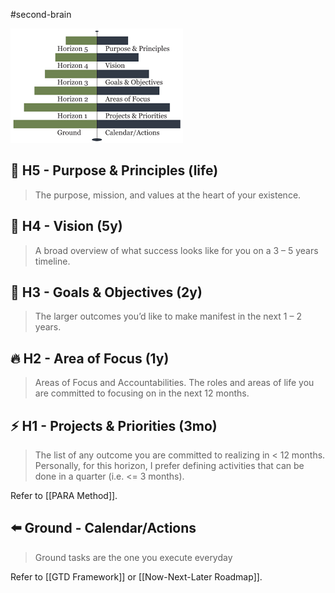 #second-brain 

![Horizons of Focus](horizons-of-focus.png)

## 🙂 H5 - Purpose & Principles (life)

> The purpose, mission, and values at the heart of your existence.

## 🔭 H4 - Vision (5y)

> A broad overview of what success looks like for you on a 3 – 5 years timeline.

## 🥅 H3 - Goals & Objectives (2y)

> The larger outcomes you’d like to make manifest in the next 1 – 2 years.

## 🔥 H2 - Area of Focus (1y)

> Areas of Focus and Accountabilities.
> The roles and areas of life you are committed to focusing on in the next 12 months.

## ⚡️ H1 - Projects & Priorities (3mo)

> The list of any outcome you are committed to realizing in < 12 months.
> Personally, for this horizon, I prefer defining activities that can be done in a quarter (i.e. \<= 3 months).

Refer to [[PARA Method]].

## ⬅️ Ground - Calendar/Actions

> Ground tasks are the one you execute everyday

Refer to [[GTD Framework]] or [[Now-Next-Later Roadmap]].
